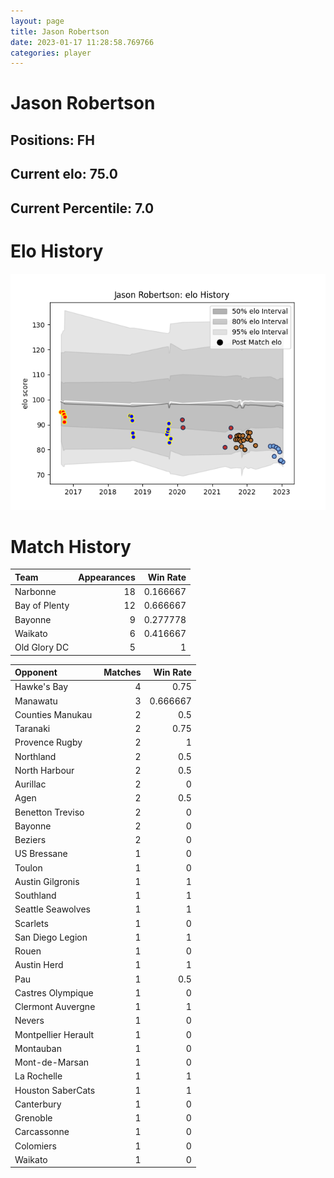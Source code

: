 ```yaml
---  
layout: page  
title: Jason Robertson  
date: 2023-01-17 11:28:58.769766  
categories: player  
---
```

# Jason Robertson

## Positions: FH

## Current elo: 75.0

## Current Percentile: 7.0

# Elo History


![elo history](history_JasonRobertson.png)
# Match History


| Team          |   Appearances |   Win Rate |
|:--------------|--------------:|-----------:|
| Narbonne      |            18 |   0.166667 |
| Bay of Plenty |            12 |   0.666667 |
| Bayonne       |             9 |   0.277778 |
| Waikato       |             6 |   0.416667 |
| Old Glory DC  |             5 |   1        |

| Opponent            |   Matches |   Win Rate |
|:--------------------|----------:|-----------:|
| Hawke's Bay         |         4 |   0.75     |
| Manawatu            |         3 |   0.666667 |
| Counties Manukau    |         2 |   0.5      |
| Taranaki            |         2 |   0.75     |
| Provence Rugby      |         2 |   1        |
| Northland           |         2 |   0.5      |
| North Harbour       |         2 |   0.5      |
| Aurillac            |         2 |   0        |
| Agen                |         2 |   0.5      |
| Benetton Treviso    |         2 |   0        |
| Bayonne             |         2 |   0        |
| Beziers             |         2 |   0        |
| US Bressane         |         1 |   0        |
| Toulon              |         1 |   0        |
| Austin Gilgronis    |         1 |   1        |
| Southland           |         1 |   1        |
| Seattle Seawolves   |         1 |   1        |
| Scarlets            |         1 |   0        |
| San Diego Legion    |         1 |   1        |
| Rouen               |         1 |   0        |
| Austin Herd         |         1 |   1        |
| Pau                 |         1 |   0.5      |
| Castres Olympique   |         1 |   0        |
| Clermont Auvergne   |         1 |   1        |
| Nevers              |         1 |   0        |
| Montpellier Herault |         1 |   0        |
| Montauban           |         1 |   0        |
| Mont-de-Marsan      |         1 |   0        |
| La Rochelle         |         1 |   1        |
| Houston SaberCats   |         1 |   1        |
| Canterbury          |         1 |   0        |
| Grenoble            |         1 |   0        |
| Carcassonne         |         1 |   0        |
| Colomiers           |         1 |   0        |
| Waikato             |         1 |   0        |